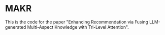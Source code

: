# MAKR
This is the code for the paper "Enhancing Recommendation via Fusing LLM-generated Multi-Aspect Knowledge with Tri-Level Attention".
